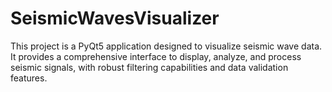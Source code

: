 # SeismicWavesVisualizer
 This project is a PyQt5 application designed to visualize seismic wave data. It provides a comprehensive interface to display, analyze, and process seismic signals, with robust filtering capabilities and data validation features.
